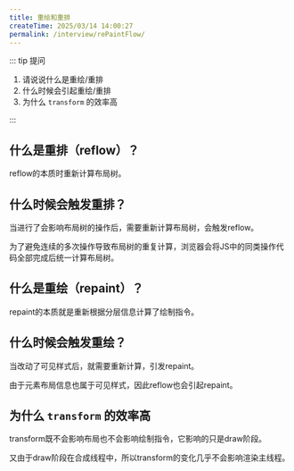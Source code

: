 ```yaml
---
title: 重绘和重排
createTime: 2025/03/14 14:00:27
permalink: /interview/rePaintFlow/
---
```


::: tip 提问

1. 请说说什么是重绘/重排
2. 什么时候会引起重绘/重排
3. 为什么 `transform` 的效率高

:::

## 什么是重排（reflow）？
reflow的本质时重新计算布局树。

## 什么时候会触发重排？
当进行了会影响布局树的操作后，需要重新计算布局树，会触发reflow。

为了避免连续的多次操作导致布局树的重复计算，浏览器会将JS中的同类操作代码全部完成后统一计算布局树。

## 什么是重绘（repaint）？
repaint的本质就是重新根据分层信息计算了绘制指令。

## 什么时候会触发重绘？
当改动了可见样式后，就需要重新计算，引发repaint。

由于元素布局信息也属于可见样式，因此reflow也会引起repaint。

## 为什么 `transform` 的效率高
transform既不会影响布局也不会影响绘制指令，它影响的只是draw阶段。

又由于draw阶段在合成线程中，所以transform的变化几乎不会影响渲染主线程。

